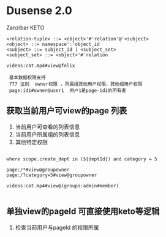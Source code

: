 # Dusense 2.0 
Zanzibar KETO
```
<relation-tuple> ::= <object>'#'relation'@'<subject>
<object> ::= namespace':'object_id
<subject> ::= subject_id | <subject_set>
<subject_set> ::= <object>'#'relation

videos:cat.mp4#view@felix

```

```
 基本数据权限支持
 777 法则  owner权限 ，所属组其他用户权限，其他组用户权限
 page:id1#owner@user1  用户1是page-id1的所有者

```

## 获取当前用户可view的page 列表
1. 当前用户可查看的列表信息
2. 当前用户所属组的列表信息
3. 其他特定权限

```azure

where scope.create_dept in (${deptId}) and category = 5

page:/*#view@groupowner
page:/?category=5#view@groupowner
       
videos:cat.mp4#view@(groups:admin#member)


```

## 单独view的pageId  可直接使用keto等逻辑
1. 检查当前用户与pageId 的权限所属